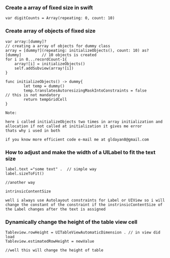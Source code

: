### Create a array of fixed size in swift

```
var digitCounts = Array(repeating: 0, count: 10)
```

### Create array of objects of fixed size

```
var array:[dummy]?                                                              // creating a array of objects for dummy class
array = [dummy?](repeating: initializeObjects(), count: 10) as? [dummy]         // 10 objects is created
for i in 0...recordCount-1{
    array![i] = initializeObjects()
    self.addSubview(array![i])
}

func initializeObjects() -> dummy{
        let temp = dummy()
        temp.translatesAutoresizingMaskIntoConstraints = false                // this is not mandatory 
        return tempGridCell
}

Note:

here i called initializeObjects two times in array initialization and allocation if not called at initialization it gives me error 
thats why i used in both 

if you know more efficient code e-mail me at gldayan8@gmail.com

```

### How to adjust and make the width of a UILabel to fit the text size

```
label.text ="some text" .  // simple way
label.sizeToFit()

//another way 

intrinsicContentSize

well i always use Autolayout constraints for Label or UIView so i will change the constant of the constraint if the instrinsicContentSize of the Label changes after the text is assigned

```

### Dynamically change the height of the table view cell
```
Tableview.rowHeight = UITableViewAutomaticDimension . // in view did load
Tableview.estimatedRowHeight = newValue 

//well this will change the height of table
```
